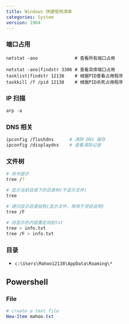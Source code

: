 ```yaml
---
title: Windows 快捷使用清单
categories: System
version: 1904
---
```


### 端口占用

```shell
netstat -ano              # 查看所有端口占用
```

```shell
netstat -ano|findstr 3306 # 查看具体端口占用
tasklist|findstr 12138    # 根据PID查看占用程序
taskkill /f /pid 12138    # 根据PID杀死占用程序
```

### IP 扫描

```powershell
arp -a
```

### DNS 相关

```bash
ipconfig /flushdns      # 清除 DNS 缓存
ipconfig /displaydns    # 查看清除记录
```

### 文件树

```bash
# 命令提示
tree /?

# 显示当前目录下的目录树(不显示文件)
tree

# 递归显示目录结构(显示文件，常用于项目说明)
tree /F
 
# 将显示的内容重定向到txt
tree > info.txt
tree /F > info.txt
```

### 目录

+ `c:\Users\Mahoo12138\AppData\Roaming\*`

## Powershell

### File 

```powershell
# create a text file
New-Item mahoo.txt
```

